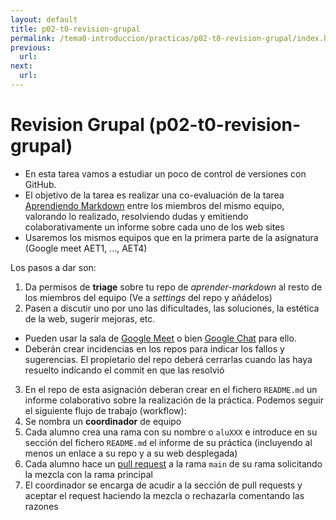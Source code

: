 ```yaml
---
layout: default
title: p02-t0-revision-grupal
permalink: /tema0-introduccion/practicas/p02-t0-revision-grupal/index.html
previous: 
  url: 
next:
  url: 
---
```


# Revision Grupal (p02-t0-revision-grupal)

* En esta tarea vamos a estudiar un poco de control de versiones con GitHub. 
* El objetivo de la tarea es realizar una co-evaluación de la tarea [Aprendiendo Markdown]({{site.baseurl}}/tema0-introduccion/practicas/p02-t0-aprender-markdown/index.html) entre los miembros del mismo equipo, valorando lo realizado, resolviendo dudas y emitiendo colaborativamente un informe sobre cada uno de los web sites
* Usaremos los mismos equipos que en la primera parte de la asignatura (Google meet AET1, ..., AET4)

Los pasos a dar son:

1. Da permisos de **triage** sobre tu repo de *aprender-markdown* al resto de los miembros del equipo (Ve a *settings* del repo y añádelos)
2. Pasen a discutir uno por uno las dificultades, las soluciones, la estética de la web, sugerir mejoras, etc. 
  * Pueden usar la sala de [Google Meet]() o bien [Google Chat]() para ello. 
  * Deberán crear incidencias en los repos para indicar los fallos y  sugerencias. El propietario del repo deberá cerrarlas cuando las haya resuelto indicando el commit en que las resolvió
3. En el repo de esta asignación deberan crear en el fichero `README.md` un informe colaborativo sobre la realización de la práctica. Podemos seguir el siguiente flujo de trabajo (workflow):
  1. Se nombra un **coordinador** de equipo
  2. Cada alumno  crea una rama con su nombre o `aluXXX` e introduce en su sección del fichero `README.md` el informe de su práctica (incluyendo al menos un enlace a su repo y a su web desplegada) 
  3. Cada alumno hace un [pull request]() a la rama `main` de su rama solicitando la mezcla con la rama principal 
  4. El coordinador se encarga de acudir a la sección de pull requests y aceptar el request haciendo la mezcla o rechazarla comentando las razones 

